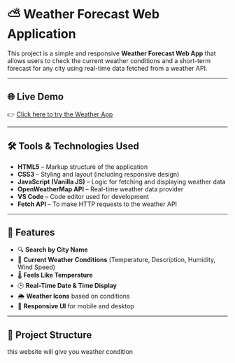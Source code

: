 # ⛅ Weather Forecast Web Application

This project is a simple and responsive **Weather Forecast Web App** that allows users to check the current weather conditions and a short-term forecast for any city using real-time data fetched from a weather API.

---

## 🌐 Live Demo

👉 [Click here to try the Weather App](https://anand7061.github.io/weather-forecast/)


---

## 🛠️ Tools & Technologies Used

- **HTML5** – Markup structure of the application
- **CSS3** – Styling and layout (including responsive design)
- **JavaScript (Vanilla JS)** – Logic for fetching and displaying weather data
- **OpenWeatherMap API** – Real-time weather data provider
- **VS Code** – Code editor used for development
- **Fetch API** – To make HTTP requests to the weather API

---

## 📌 Features

- 🔍 **Search by City Name**  
- 📍 **Current Weather Conditions** (Temperature, Description, Humidity, Wind Speed)  
- 🌡️ **Feels Like Temperature**  
- 🕒 **Real-Time Date & Time Display**  
- 🌦️ **Weather Icons** based on conditions  
- 📱 **Responsive UI** for mobile and desktop

---

## 📁 Project Structure

this website will give you weather condition 
